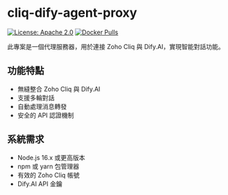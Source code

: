 # cliq-dify-agent-proxy

[![License: Apache 2.0](https://img.shields.io/badge/License-Apache%202.0-blue.svg)](https://opensource.org/licenses/Apache-2.0)
[![Docker Pulls](https://img.shields.io/docker/pulls/mmhk/cliq-dify-agent-proxy)](https://hub.docker.com/r/mmhk/cliq-dify-agent-proxy)


此專案是一個代理服務器，用於連接 Zoho Cliq 與 Dify.AI，實現智能對話功能。

## 功能特點

- 無縫整合 Zoho Cliq 與 Dify.AI
- 支援多輪對話
- 自動處理消息轉發
- 安全的 API 認證機制

## 系統需求

- Node.js 16.x 或更高版本
- npm 或 yarn 包管理器
- 有效的 Zoho Cliq 帳號
- Dify.AI API 金鑰
